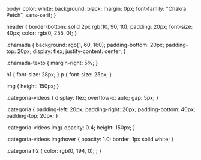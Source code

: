 body{
    color: white;
    background: black;
    margin: 0px;
    font-family: "Chakra Petch", sans-serif;
 }

 header {
    border-bottom: solid 2px rgb(10, 90, 10);
    padding: 20px;
    font-size: 40px;
    color: rgb(0, 255, 0);
 }

 .chamada {
    background: rgb(1, 60, 160);
    padding-bottom: 20px;
    padding-top: 20px;
    display: flex;
    justify-content: center;
 }

 .chamada-texto {
    margin-right: 5%;
}

h1 {
    font-size: 28px;
}
p {
    font-size: 25px;
}

img {
    height: 150px;
}

.categoria-videos {
    display: flex;
    overflow-x: auto;
    gap: 5px;
}

.categoria {
    padding-left: 20px;
    padding-right: 20px;
    padding-bottom: 40px;
    padding-top: 20px;
}

.categoria-videos img{
    opacity: 0.4;
    height: 150px;
}

.categoria-videos img:hover {
    opacity: 1.0;
    border: 1px solid white;
}

.categoria h2 {
    color: rgb(0, 194, 0); ;
}
